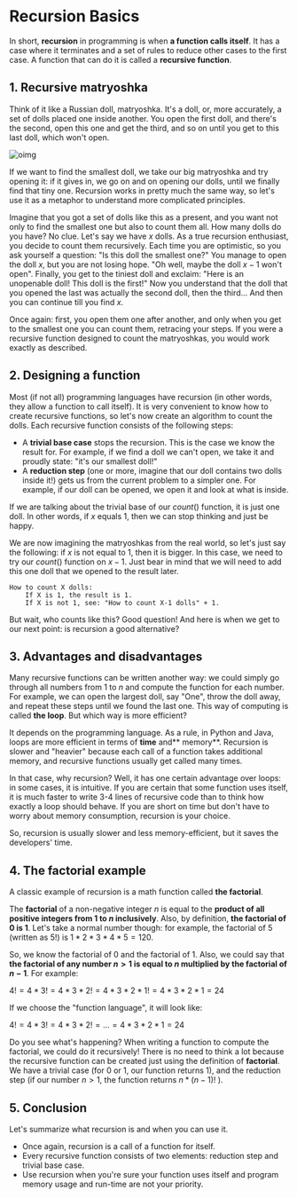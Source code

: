 # Recursion Basics

In short, **recursion** in programming is when **a function calls itself**. It has a case where it terminates and a set of rules to reduce other cases to the first case. A function that can do it is called a **recursive function**.

## 1. Recursive matryoshka
Think of it like a Russian doll, matryoshka. It's a doll, or, more accurately, a set of dolls placed one inside another. You open the first doll, and there's the second, open this one and get the third, and so on until you get to this last doll, which won't open.

![oimg](https://ucarecdn.com/da852abb-df10-4a02-9392-b8db6da2ecf5/)

If we want to find the smallest doll, we take our big matryoshka and try opening it: if it gives in, we go on and on opening our dolls, until we finally find that tiny one. Recursion works in pretty much the same way, so let's use it as a metaphor to understand more complicated principles.

Imagine that you got a set of dolls like this as a present, and you want not only to find the smallest one but also to count them all. How many dolls do you have? No clue. Let's say we have $x$ dolls. As a true recursion enthusiast, you decide to count them recursively. Each time you are optimistic, so you ask yourself a question: "Is this doll the smallest one?" You manage to open the doll $x$, but you are not losing hope. "Oh well, maybe the doll $x-1$ won't open". Finally, you get to the tiniest doll and exclaim: "Here is an unopenable doll! This doll is the first!" Now you understand that the doll that you opened the last was actually the second doll, then the third... And then you can continue till you find $x$.

Once again: first, you open them one after another, and only when you get to the smallest one you can count them, retracing your steps. If you were a recursive function designed to count the matryoshkas, you would work exactly as described.

## 2. Designing a function
Most (if not all) programming languages have recursion (in other words, they allow a function to call itself). It is very convenient to know how to create recursive functions, so let's now create an algorithm to count the dolls. Each recursive function consists of the following steps:

- A **trivial base case** stops the recursion. This is the case we know the result for. For example, if we find a doll we can't open, we take it and proudly state: "it's our smallest doll!"
- A **reduction step** (one or more, imagine that our doll contains two dolls inside it!) gets us from the current problem to a simpler one. For example, if our doll can be opened, we open it and look at what is inside.

If we are talking about the trivial base of our $count()$ function, it is just one doll. In other words, if $x$ equals $1$, then we can stop thinking and just be happy.

We are now imagining the matryoshkas from the real world, so let's just say the following: if $x$ is not equal to $1$, then it is bigger. In this case, we need to try our $count()$ function on $x−1$. Just bear in mind that we will need to add this one doll that we opened to the result later.
```
How to count X dolls:
    If X is 1, the result is 1.
    If X is not 1, see: "How to count X-1 dolls" + 1.
```

But wait, who counts like this? Good question! And here is when we get to our next point: is recursion a good alternative?


## 3. Advantages and disadvantages
Many recursive functions can be written another way: we could simply go through all numbers from $1$ to $n$ and compute the function for each number. For example, we can open the largest doll, say "One", throw the doll away, and repeat these steps until we found the last one. This way of computing is called **the loop**. But which way is more efficient?

It depends on the programming language. As a rule, in Python and Java, loops are more efficient in terms of **time** and** memory**. Recursion is slower and "heavier" because each call of a function takes additional memory, and recursive functions usually get called many times.

In that case, why recursion? Well, it has one certain advantage over loops: in some cases, it is intuitive. If you are certain that some function uses itself, it is much faster to write 3-4 lines of recursive code than to think how exactly a loop should behave. If you are short on time but don't have to worry about memory consumption, recursion is your choice.

So, recursion is usually slower and less memory-efficient, but it saves the developers' time.


## 4. The factorial example
A classic example of recursion is a math function called **the factorial**.

The **factorial** of a non-negative integer $n$ is equal to the **product of all positive integers from $1$ to $n$ inclusively**. Also, by definition, **the factorial of $0$ is $1$**. Let's take a normal number though: for example, the factorial of $5$ (written as $5!$) is $1 * 2 * 3 * 4 * 5 = 120$.

So, we know the factorial of $0$ and the factorial of $1$. Also, we could say that **the factorial of any number $n > 1$ is equal to $n$ multiplied by the factorial of $n-1$**. For example:

$4! = 4 * 3! = 4 * 3 * 2! = 4 * 3 * 2 * 1! = 4 * 3 * 2 * 1 = 24$

If we choose the "function language", it will look like:

$4!= 4 * 3! = 4 * 3 * 2! = ... = 4 * 3 * 2 * 1 = 24$

Do you see what's happening? When writing a function to compute the factorial, we could do it recursively! There is no need to think a lot because the recursive function can be created just using the definition of **factorial**. We have a trivial case (for $0$ or $1$, our function returns $1$), and the reduction step (if our number $n > 1$, the function returns $n*(n-1)!$ ).


## 5. Conclusion
Let's summarize what recursion is and when you can use it.

- Once again, recursion is a call of a function for itself.
- Every recursive function consists of two elements: reduction step and trivial base case.
- Use recursion when you're sure your function uses itself and program memory usage and run-time are not your priority.
